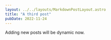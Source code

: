 ```yaml
---
layout: ../../layouts/MarkdownPostLayout.astro
title: "A third post"
pubDate: 2022-11-24
---
```


Adding new posts will be dynamic now.
